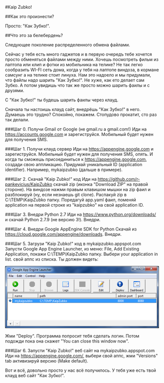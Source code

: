 ﻿#Kaip Zubko!

##Как это произнести?

Просто: "Как Зубко!".

##Что это за белебердень?

Следующее поколение распределенного обмена файлами.

Сейчас у тебя есть много гаджетов и в первую очередъ тебе хочется просто обменяться файлами между ними. Хочешь посмотреть фильм из лаптопа или клип и фотки из мобильника на телике? Не так легко сообразить WI-FI сеть дома, когда у тебя на лаптопе виндоза, в кормане самсунг а на телике стоит линуха. Нам это надоело и мы придумали, что файлы надо шарить "Как Зубко!". Не хуже, как ето делает сам Зубко. А потом увидишь что так же просто можно шарить фаилы и с друзями.

С "Как Зубко!" ты будешь шарить фаилы через клауд.

Сначала ты настоишь клауд сайт, внедрёшь "Как Зубко!" в него. Думаешь это трудно? Спокойно, покажем. Стопудово прокатит, сто раз так делали.

###Шаг 0. Получи Gmail от Google (не gmail.ru а gmail.com!)
Иди на https://accounts.google.com и зарегиструйся. Мобильный будет нужен для получения SMS.

###Шаг 1. Получи клауд сервер
Иди на https://appengine.google.com и зарегиструйся. Мобильный будет нужен для получения SMS, опять.
И когда ты сможешь присоединиться к https://appengine.google.com, создади свою аппликацию. Придумай уникальный ID (application identifier). Например, mykaipzubko (дальше в примере).

###Шаг 2. Скачай "Kaip Zubko!" код
Иди на https://github.com/r-pankevicius/KaipZubko скачай zip (иконка "Download ZIP" на правой стороне). На виндозе нажми правым клавишом мышки на zip фаил и разблокируй (ну, если незнаешь git clone).
Распакуй zip в C:\TEMP\KaipZubko папку.
Поредагуй app.yaml фаил, поменяй application на первой строке из "kaipzubko" на свой application ID.

###Шаг 3. Внедри Python 2.7
Иди на https://www.python.org/downloads/ и скачай Python 2.7.9 (не версию 3!). Внедри.

###Шаг 4. Внедри Google AppEngine SDK for Python
Скачай из https://cloud.google.com/appengine/downloads. Внедри.

###Шаг 5. Загрузи "Kaip Zubko!" код в mykaipzubko.appspot.com
Запусти Google App Engine Launcher, из меню: File, Add Existing Application, покажи C:\TEMP\KaipZubko папку. Выбери your application in list. свой аппс из списка. Ты должен видеть:

![Круто?](https://github.com/r-pankevicius/KaipZubko/blob/master/doc/img/gae-launcher.png "Круто?")

Жми "Deploy". Программа попросит тебя сделать логин. Потом подожди пока она скажет "You can close this window now".

###Шаг 6. Запусти "Kaip Zubko!" веб сайт на mykaipzubko.appspot.com
Иди на https://appengine.google.com/, выбери свой аппс, жми "Versions" tab активизируй версию (Make default).

Вот и всё, довольно просто у нас всё получилось. У тебя уже есть твой клауд веб сайт "Как Зубко!".